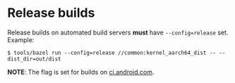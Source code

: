 # Release builds

Release builds on automated build servers **must** have `--config=release` set.
Example:

```shell
$ tools/bazel run --config=release //common:kernel_aarch64_dist -- --dist_dir=out/dist
```

**NOTE**: The flag is set for builds on [ci.android.com](http://ci.android.com).
